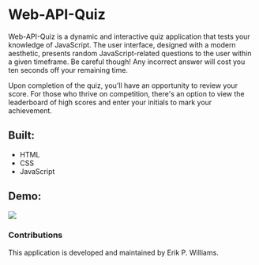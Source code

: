 # Web-API-Quiz

Web-API-Quiz is a dynamic and interactive quiz application that tests your knowledge of JavaScript. The user interface, designed with a modern aesthetic, presents random JavaScript-related questions to the user within a given timeframe. Be careful though! Any incorrect answer will cost you ten seconds off your remaining time.

Upon completion of the quiz, you'll have an opportunity to review your score. For those who thrive on competition, there's an option to view the leaderboard of high scores and enter your initials to mark your achievement.

## Built:

- HTML
- CSS
- JavaScript

## Demo:

![](./assets/image/demo.gif)

### Contributions

This application is developed and maintained by Erik P. Williams.
